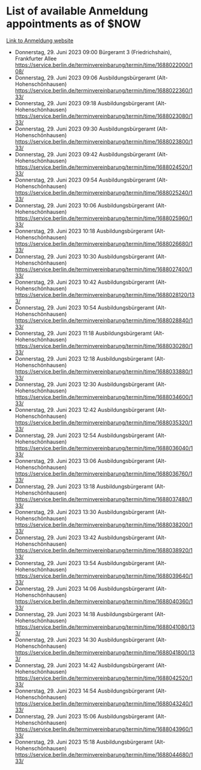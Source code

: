 # List of available Anmeldung appointments as of $NOW
[Link to Anmeldung website](https://service.berlin.de/terminvereinbarung/termin/tag.php?termin=1&anliegen[]=120686&dienstleisterlist=122210,122217,327316,122219,327312,122227,327314,122231,327346,122243,327348,122254,122252,329742,122260,329745,122262,329748,122271,327278,122273,327274,122277,327276,330436,122280,327294,122282,327290,122284,327292,122291,327270,122285,327266,122286,327264,122296,327268,150230,329760,122297,327286,122294,327284,122312,329763,122314,329775,122304,327330,122311,327334,122309,327332,317869,122281,327352,122279,329772,122283,122276,327324,122274,327326,122267,329766,122246,327318,122251,327320,122257,327322,122208,327298,122226,327300&herkunft=http%3A%2F%2Fservice.berlin.de%2Fdienstleistung%2F120686%2F)
- Donnerstag, 29. Juni 2023 09:00 Bürgeramt 3 (Friedrichshain), Frankfurter Allee https://service.berlin.de/terminvereinbarung/termin/time/1688022000/108/
- Donnerstag, 29. Juni 2023 09:06 Ausbildungsbürgeramt (Alt- Hohenschönhausen) https://service.berlin.de/terminvereinbarung/termin/time/1688022360/133/
- Donnerstag, 29. Juni 2023 09:18 Ausbildungsbürgeramt (Alt- Hohenschönhausen) https://service.berlin.de/terminvereinbarung/termin/time/1688023080/133/
- Donnerstag, 29. Juni 2023 09:30 Ausbildungsbürgeramt (Alt- Hohenschönhausen) https://service.berlin.de/terminvereinbarung/termin/time/1688023800/133/
- Donnerstag, 29. Juni 2023 09:42 Ausbildungsbürgeramt (Alt- Hohenschönhausen) https://service.berlin.de/terminvereinbarung/termin/time/1688024520/133/
- Donnerstag, 29. Juni 2023 09:54 Ausbildungsbürgeramt (Alt- Hohenschönhausen) https://service.berlin.de/terminvereinbarung/termin/time/1688025240/133/
- Donnerstag, 29. Juni 2023 10:06 Ausbildungsbürgeramt (Alt- Hohenschönhausen) https://service.berlin.de/terminvereinbarung/termin/time/1688025960/133/
- Donnerstag, 29. Juni 2023 10:18 Ausbildungsbürgeramt (Alt- Hohenschönhausen) https://service.berlin.de/terminvereinbarung/termin/time/1688026680/133/
- Donnerstag, 29. Juni 2023 10:30 Ausbildungsbürgeramt (Alt- Hohenschönhausen) https://service.berlin.de/terminvereinbarung/termin/time/1688027400/133/
- Donnerstag, 29. Juni 2023 10:42 Ausbildungsbürgeramt (Alt- Hohenschönhausen) https://service.berlin.de/terminvereinbarung/termin/time/1688028120/133/
- Donnerstag, 29. Juni 2023 10:54 Ausbildungsbürgeramt (Alt- Hohenschönhausen) https://service.berlin.de/terminvereinbarung/termin/time/1688028840/133/
- Donnerstag, 29. Juni 2023 11:18 Ausbildungsbürgeramt (Alt- Hohenschönhausen) https://service.berlin.de/terminvereinbarung/termin/time/1688030280/133/
- Donnerstag, 29. Juni 2023 12:18 Ausbildungsbürgeramt (Alt- Hohenschönhausen) https://service.berlin.de/terminvereinbarung/termin/time/1688033880/133/
- Donnerstag, 29. Juni 2023 12:30 Ausbildungsbürgeramt (Alt- Hohenschönhausen) https://service.berlin.de/terminvereinbarung/termin/time/1688034600/133/
- Donnerstag, 29. Juni 2023 12:42 Ausbildungsbürgeramt (Alt- Hohenschönhausen) https://service.berlin.de/terminvereinbarung/termin/time/1688035320/133/
- Donnerstag, 29. Juni 2023 12:54 Ausbildungsbürgeramt (Alt- Hohenschönhausen) https://service.berlin.de/terminvereinbarung/termin/time/1688036040/133/
- Donnerstag, 29. Juni 2023 13:06 Ausbildungsbürgeramt (Alt- Hohenschönhausen) https://service.berlin.de/terminvereinbarung/termin/time/1688036760/133/
- Donnerstag, 29. Juni 2023 13:18 Ausbildungsbürgeramt (Alt- Hohenschönhausen) https://service.berlin.de/terminvereinbarung/termin/time/1688037480/133/
- Donnerstag, 29. Juni 2023 13:30 Ausbildungsbürgeramt (Alt- Hohenschönhausen) https://service.berlin.de/terminvereinbarung/termin/time/1688038200/133/
- Donnerstag, 29. Juni 2023 13:42 Ausbildungsbürgeramt (Alt- Hohenschönhausen) https://service.berlin.de/terminvereinbarung/termin/time/1688038920/133/
- Donnerstag, 29. Juni 2023 13:54 Ausbildungsbürgeramt (Alt- Hohenschönhausen) https://service.berlin.de/terminvereinbarung/termin/time/1688039640/133/
- Donnerstag, 29. Juni 2023 14:06 Ausbildungsbürgeramt (Alt- Hohenschönhausen) https://service.berlin.de/terminvereinbarung/termin/time/1688040360/133/
- Donnerstag, 29. Juni 2023 14:18 Ausbildungsbürgeramt (Alt- Hohenschönhausen) https://service.berlin.de/terminvereinbarung/termin/time/1688041080/133/
- Donnerstag, 29. Juni 2023 14:30 Ausbildungsbürgeramt (Alt- Hohenschönhausen) https://service.berlin.de/terminvereinbarung/termin/time/1688041800/133/
- Donnerstag, 29. Juni 2023 14:42 Ausbildungsbürgeramt (Alt- Hohenschönhausen) https://service.berlin.de/terminvereinbarung/termin/time/1688042520/133/
- Donnerstag, 29. Juni 2023 14:54 Ausbildungsbürgeramt (Alt- Hohenschönhausen) https://service.berlin.de/terminvereinbarung/termin/time/1688043240/133/
- Donnerstag, 29. Juni 2023 15:06 Ausbildungsbürgeramt (Alt- Hohenschönhausen) https://service.berlin.de/terminvereinbarung/termin/time/1688043960/133/
- Donnerstag, 29. Juni 2023 15:18 Ausbildungsbürgeramt (Alt- Hohenschönhausen) https://service.berlin.de/terminvereinbarung/termin/time/1688044680/133/
